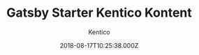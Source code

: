 ---
title: Gatsby Starter Kentico Kontent
github: https://github.com/Kentico/gatsby-starter-kontent
demo: https://gatsby-starter-kontent.netlify.app
author: Kentico
ssg:
  - Gatsby
cms:
  - Kontent
date: 2018-08-17T10:25:38.000Z
description: Gatsby starter site with Kentico Kontent.
draft: true
publish_date: '2018-08-17T10:25:38Z'
github_star: 15
github_fork: 23
update_date: '2022-09-13T14:38:34Z'
---
